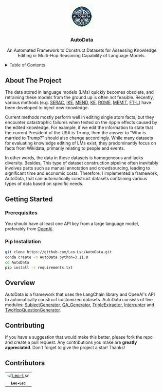 <!-- Improved compatibility of back to top link: See: https://github.com/othneildrew/Best-README-Template/pull/73 -->

<!-- <a name="readme-top"></a> -->

<!--
*** Thanks for checking out the Best-README-Template. If you have a suggestion
*** that would make this better, please fork the repo and create a pull request
*** or simply open an issue with the tag "enhancement".
*** Don't forget to give the project a star!
*** Thanks again! Now go create something AMAZING! :D
-->


<!-- PROJECT LOGO -->
<br />
<div align="center">
  <a href="https://github.com/Leo-Lsc/AutoData.git">
    <img src="images\logo.webp" alt="Logo" width="80" height="80">
  </a>

  <h3 align="center">AutoData</h3>

  <p align="center">
    An Automated Framework to Construct Datasets for Assessing Knowledge Editing or Multi-Hop Reasoning Capability of Language Models.
  </p>
</div>



<!-- TABLE OF CONTENTS -->
<details>
  <summary>Table of Contents</summary>
  <ol>
    <li>
      <a href="#about-the-project">About The Project</a>
    </li>
    <li>
      <a href="#getting-started">Getting Started</a>
      <ul>
        <li><a href="#prerequisites">Prerequisites</a></li>
        <li><a href="#pip-installation">Pip-Installation</a></li>
      </ul>
    </li>
    <li><a href="#overview">Overview</a></li>
    <li><a href="#contributing">Contributing</a></li>
  </ol>
</details>



<!-- ABOUT THE PROJECT -->
## About The Project

<!-- [![Product Name Screen Shot][product-screenshot]](https://example.com) -->

The data stored in language models (LMs) quickly becomes obsolete, and retraining these models from the ground up is often not feasible. Recently, various methods (e.g. [SERAC](https://github.com/eric-mitchell/serac), [IKE](https://github.com/Zce1112zslx/IKE), [MEND](https://github.com/eric-mitchell/mend), [KE](https://github.com/Hunter-DDM/knowledge-neurons), [ROME](https://github.com/kmeng01/rome), [MEMIT](https://github.com/kmeng01/memit), [FT-L](https://github.com/kmeng01/rome)) have been developed to inject new knowledge. 

Current methods mostly perform well in editing single atom facts, but they encounter catastrophic failures when tested on the ripple effects caused by the edited knowledge. For example, if we edit the information to state that the current President of the USA is Trump, then the answer to "Who is married to Trump?" should also change accordingly. 
While many datasets for evaluating knowledge editing of LMs exist, they predominantly focus on facts from Wikidata, primarily relating to people and events.
 
In other words, the data in these datasets is homogeneous and lacks diversity.
Besides, This type of dataset construction pipeline often inevitably involves parts such as manual annotation and crowdsourcing, leading to significant time and economic costs. Therefore, I implemented a framework, AutoData, that can automatically construct datasets containing various types of data based on specific needs.



<!-- GETTING STARTED -->
## Getting Started

### Prerequisites

<!-- This is an example of how to list things you need to use the software and how to install them.
* npm
  ```sh
  npm install npm@latest -g
  ``` -->


You should have at least one API key from a large language model, preferably from [OpenAI](https://openai.com/index/openai-api/). 

### Pip Installation

<!-- Below is an example of how you can instruct your audience on installing and setting up your app. This template doesn't rely on any external dependencies or services._

1. Get a free API Key at [https://example.com](https://example.com)
2. Clone the repo
   ```sh
   git clone https://github.com/your_username_/Project-Name.git
   ```
3. Install NPM packages
   ```sh
   npm install
   ```
4. Enter your API in `config.js`
   ```js
   const API_KEY = 'ENTER YOUR API';
   ``` -->

```sh
git clone https://github.com/Leo-Lsc/AutoData.git
conda create -n AutoData python=3.11.8
cd AutoData
pip install -r requirements.txt
   ```


<!-- Overview -->
## Overview
AutoData is a framework that uses the LangChain library and OpenAI's API to automatically construct customized datasets. AutoData consists of five modules: [SubjectGenerator](autodata\subject_generator.py), [QA_Generator](autodata\QA_generator.py), [TripleExtractor](autodata\triple_extractor.py), [Interrupter](autodata\interruputer.py) and [TwoHopQuestionGenerator](autodata\two_hop_question_generator.py).

<!-- USAGE EXAMPLES -->
<!-- ## Use AutoData

### SubjectGenerator 


<!-- CONTRIBUTING -->
## Contributing

If you have a suggestion that would make this better, please fork the repo and create a pull request. Any contributions you make are **greatly appreciated**. Don't forget to give the project a star! Thanks!

<!-- Contributors -->
## Contributors

<!-- prettier-ignore -->
<table>
  <tr>
    <td align="center">
      <a href="https://github.com/Leo-Lsc">
        <img src="https://avatars.githubusercontent.com/u/124846947?v=4" width="50" height="50" style="border-radius: 50%; overflow: hidden;" alt="Leo-Lsc"/>
        <br />
        <sub><b>Leo-Lsc</b></sub>
      </a>
    </td>
  </tr>
</table>


